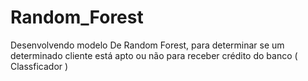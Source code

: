 # Random_Forest
Desenvolvendo modelo De Random Forest, para determinar se um determinado cliente está apto ou não para receber crédito do banco ( Classficador )
